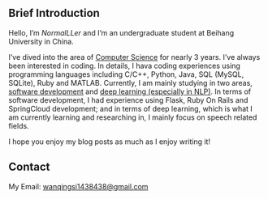 ## Brief Introduction

Hello, I’m *NormalLLer* and I’m an undergraduate student at Beihang University in China.

I’ve dived into the area of <u>Computer Science</u> for nearly 3 years. I’ve always been interested in coding. In details, I hava coding experiences using programming languages including C/C++, Python, Java, SQL (MySQL, SQLite), Ruby and MATLAB. Currently, I am mainly studying in two areas, <u>software development</u> and <u>deep learning (especially in NLP)</u>. In terms of software development, I had experience using Flask, Ruby On Rails and SpringCloud development; and in terms of deep learning, which is what I am currently learning and researching in, I mainly focus on speech related fields.

I hope you enjoy my blog posts as much as I enjoy writing it!

## Contact

My Email: wanqingsi1438438@gmail.com